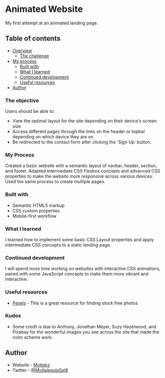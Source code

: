 # Animated Website

My first attempt at an animated landing page.  

## Table of contents

- [Overview](#overview)
  - [The challenge](#the-challenge)
- [My process](#my-process)
  - [Built with](#built-with)
  - [What I learned](#what-i-learned)
  - [Continued development](#continued-development)
  - [Useful resources](#useful-resources)
- [Author](#author)

### The objective

Users should be able to:

- View the optimal layout for the site depending on their device's screen size
- Access different pages through the links on the header or topbar depending on which device they are on
- Be redirected to the contact form after clicking the 'Sign Up' button.

### My Process

Created a basic website with a semantic layout of navbar, header, section, and footer.
Adapted intermediate CSS Flexbox concepts and advanced CSS properties to make the website more responsive across various devices.
Used the same process to create multiple pages.

### Built with

- Semantic HTML5 markup
- CSS custom properties
- Mobile-first workflow

### What I learned

I learned how to implement some basic CSS Layout properties and apply intermediate CSS concepts to a static landing page.

### Continued development

I will spend more time working on websites with interactive CSS animations, paired with some JavaScript concepts to make them more vibrant and interactive.

### Useful resources

- [Pexels](https://www.pexels.com) - This is a great resource for finding stock free photos

### Kudos

- Some credit is due to Anthony, Jonathan Meyer, Suzy Hazelwood, and Pixabay for the wonderful images you see across the site that made the color scheme work.
## Author

- Website - [Motlakz](https://github.com/Motlakz/)
- Twitter - [@MotlalepulaSel6](https://www.twitter.com/MotlalepulaSel6/)


